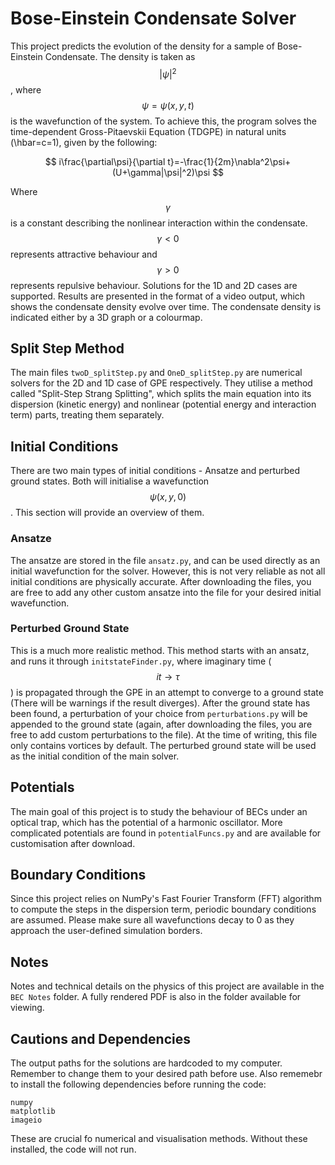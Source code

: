 # Bose-Einstein Condensate Solver
This project predicts the evolution of the density for a sample of Bose-Einstein Condensate. The density is taken as $$|\psi|^2$$, where $$\psi=\psi(x,y,t)$$ is the wavefunction of the
system. To achieve this, the program solves the time-dependent Gross-Pitaevskii Equation (TDGPE) in natural units (\hbar=c=1), given by the following:

$$
i\frac{\partial\psi}{\partial t}=-\frac{1}{2m}\nabla^2\psi+(U+\gamma|\psi|^2)\psi
$$

Where $$\gamma$$ is a constant describing the nonlinear interaction within the condensate. $$\gamma<0$$ represents attractive behaviour and $$\gamma>0$$ represents repulsive behaviour. 
Solutions for the 1D and 2D cases are supported. Results are presented in the format of a video output, which shows the condensate density evolve over time. The condensate density is 
indicated either by a 3D graph or a colourmap. 

## Split Step Method
The main files `twoD_splitStep.py` and `OneD_splitStep.py` are numerical solvers for the 2D and 1D case of GPE respectively. They utilise a method called "Split-Step Strang Splitting", which 
splits the main equation into its dispersion (kinetic energy) and nonlinear (potential energy and interaction term) parts, treating them separately.

## Initial Conditions
There are two main types of initial conditions - Ansatze and perturbed ground states. Both will initialise a wavefunction $$\psi(x,y,0)$$. This section will provide an overview of them.

### Ansatze 
The ansatze are stored in the file `ansatz.py`, and can be used directly as an initial wavefunction for the solver. 
However, this is not very reliable as not 
all initial conditions are physically accurate. After downloading the files, you are free to add any other custom ansatze into the file for your desired initial wavefunction. 

### Perturbed Ground State 
This is a much more realistic method. This method starts with an ansatz, and runs it through `initstateFinder.py`, where imaginary time ($$it\to\tau$$) is propagated through the GPE in an attempt to converge to a ground state 
(There will be warnings if the result diverges). After the ground state has been found, a perturbation of your choice from `perturbations.py` will be appended to the ground state (again, after downloading the files, 
you are free to add custom perturbations to the file). At the time of writing, this file only contains vortices by default. The perturbed ground state will be used as the initial condition of the main solver.  

## Potentials
The main goal of this project is to study the behaviour of BECs under an optical trap, which has the potential of a harmonic oscillator. More complicated potentials are found in `potentialFuncs.py` and are available for customisation 
after download. 

## Boundary Conditions
Since this project relies on NumPy's Fast Fourier Transform (FFT) algorithm to compute the steps in the dispersion term, periodic boundary conditions are assumed. Please make sure all wavefunctions 
decay to 0 as they approach the user-defined simulation borders.

## Notes 
Notes and technical details on the physics of this project are available in the `BEC Notes` folder. A fully rendered PDF is also in the folder available for viewing.  

## Cautions and Dependencies
The output paths for the solutions are hardcoded to my computer. Remember to change them to your desired path before use. Also rememebr to install the following dependencies before running the code:
```
numpy
matplotlib
imageio
```
These are crucial fo numerical and visualisation methods. Without these installed, the code will not run. 
